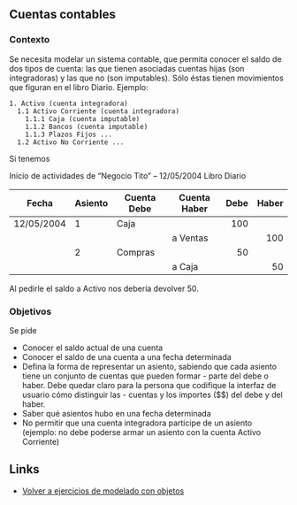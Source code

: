 
## Cuentas contables

### Contexto

Se necesita modelar un sistema contable, que permita conocer el saldo de dos tipos de cuenta:
las que tienen asociadas cuentas hijas (son integradoras) y 
las que no (son imputables). Sólo éstas tienen movimientos que figuran en el libro Diario. 
Ejemplo:

```
1. Activo (cuenta integradora)
  1.1 Activo Corriente (cuenta integradora)
    1.1.1 Caja (cuenta imputable)
    1.1.2 Bancos (cuenta imputable)
    1.1.3 Plazos Fijos ...
  1.2 Activo No Corriente ...
```

Si tenemos

Inicio de actividades de “Negocio Tito” – 12/05/2004
Libro Diario

| Fecha | Asiento | Cuenta Debe | Cuenta Haber | Debe | Haber |
| ----- | ------- | ------      | -----        | ----: | -----: |
| 12/05/2004 | 1 | Caja | | 100 | | 
|  |  |  | a Ventas | | 100 | 
| | 2 | Compras | | 50 | | 
|  |  |  | a Caja | | 50 | 

Al pedirle el saldo a Activo nos debería devolver 50.

### Objetivos

Se pide

- Conocer el saldo actual de una cuenta
- Conocer el saldo de una cuenta a una fecha determinada
- Defina la forma de representar un asiento, sabiendo que cada asiento tiene un conjunto de cuentas que pueden formar - parte del debe o haber. Debe quedar claro para la persona que codifique la interfaz de usuario cómo distinguir las - cuentas y los importes ($$) del debe y del haber.
- Saber qué asientos hubo en una fecha determinada
- No permitir que una cuenta integradora participe de un asiento (ejemplo:  no debe poderse armar un asiento con la cuenta Activo Corriente)

## Links

- [Volver a ejercicios de modelado con objetos](index.md)

